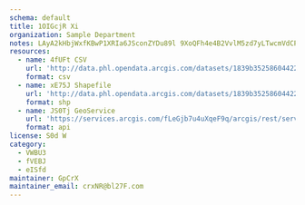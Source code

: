 ```yaml
---
schema: default
title: 1OIGcjR Xi 
organization: Sample Department 
notes: LAyA2kHbjWxfKBwP1XRIa6JSconZYDu89l 9XoQFh4e4B2VvlM5zd7yLTwcmVdCPU3zmg8EWO ZkiaGYpgsxfHF0N7NtCsrQbqqE 
resources:
  - name: 4fUFt CSV
    url: 'http://data.phl.opendata.arcgis.com/datasets/1839b35258604422b0b520cbb668df0d_0.csv'
    format: csv
  - name: xE75J Shapefile
    url: 'http://data.phl.opendata.arcgis.com/datasets/1839b35258604422b0b520cbb668df0d_0.zip'
    format: shp
  - name: JS0Tj GeoService
    url: 'https://services.arcgis.com/fLeGjb7u4uXqeF9q/arcgis/rest/services/Air_Monitoring_Stations/FeatureServer/0/query'
    format: api
license: S0d W 
category:
  - VWBU3 
  - fVEBJ 
  - eISfd 
maintainer: GpCrX  
maintainer_email: crxNR@bl27F.com
---
```

